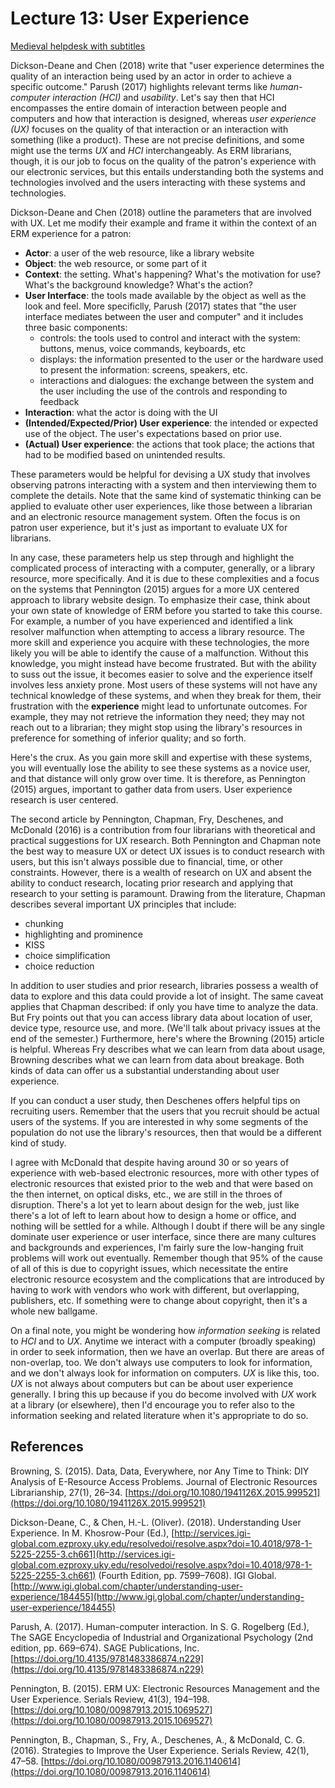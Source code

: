 # Lecture 13: User Experience

[Medieval helpdesk with subtitles][medieval]

[medieval]:https://www.youtube.com/watch?v=pQHX-SjgQvQ

Dickson-Deane and Chen (2018) write that "user experience determines the
quality of an interaction being used by an actor in order to achieve a specific
outcome." Parush (2017) highlights relevant terms like *human-computer
interaction (HCI)* and *usability*. Let's say then that HCI encompasses the
entire domain of interaction between people and computers and how that
interaction is designed, whereas *user experience (UX)* focuses on the quality
of that interaction or an interaction with something (like a product). These
are not precise definitions, and some might use the terms *UX* and *HCI*
interchangeably. As ERM librarians, though, it is our job to focus on the
quality of the patron's experience with our electronic services, but this
entails understanding both the systems and technologies involved and the users
interacting with these systems and technologies.

Dickson-Deane and Chen (2018) outline the parameters that are involved with UX.
Let me modify their example and frame it within the context of an ERM
experience for a patron:

* **Actor**: a user of the web resource, like a library website
* **Object**: the web resource, or some part of it
* **Context**: the setting. What's happening? What's the motivation for use?
  What's the background knowledge? What's the action?
* **User Interface**: the tools made available by the object as well as the
  look and feel. More specificlly, Parush (2017) states that "the user
  interface mediates between the user and computer" and it includes three basic
  components:
  * controls: the tools used to control and interact with the system: buttons,
    menus, voice commands, keyboards, etc
  * displays: the information presented to the user or the hardware used to
    present the information: screens, speakers, etc.
  * interactions and dialogues: the exchange between the system and the user
    including the use of the controls and responding to feedback
* **Interaction**: what the actor is doing with the UI
* **(Intended/Expected/Prior) User experience**: the intended or expected use
  of the object. The user's expectations based on prior use.
* **(Actual) User experience**: the actions that took place; the actions that
  had to be modified based on unintended results.

These parameters would be helpful for devising a UX study that involves
observing patrons interacting with a system and then interviewing them to
complete the details. Note that the same kind of systematic thinking can be
applied to evaluate other user experiences, like those between a librarian and
an electronic resource management system. Often the focus is on patron user
experience, but it's just as important to evaluate UX for librarians.

In any case, these parameters help us step through and highlight the
complicated process of interacting with a computer, generally, or a library
resource, more specifically. And it is due to these complexities and a focus on
the systems that Pennington (2015) argues for a more UX centered approach to
library website design. To emphasize their case, think about your own state of
knowledge of ERM before you started to take this course. For example, a number
of you have experienced and identified a link resolver malfunction when
attempting to access a library resource. The more skill and experience you
acquire with these technologies, the more likely you will be able to identify
the cause of a malfunction. Without this knowledge, you might instead have
become frustrated. But with the ability to suss out the issue, it becomes
easier to solve and the experience itself involves less anxiety prone. Most
users of these systems will not have any technical knowledge of these systems,
and when they break for them, their frustration with the **experience** might
lead to unfortunate outcomes. For example, they may not retrieve the
information they need; they may not reach out to a librarian; they might stop
using the library's resources in preference for something of inferior quality;
and so forth.

Here's the crux. As you gain more skill and expertise with these systems, you
will eventually lose the ability to see these systems as a novice user, and
that distance will only grow over time. It is therefore, as Pennington (2015)
argues, important to gather data from users. User experience research is user
centered.

The second article by Pennington, Chapman, Fry, Deschenes, and McDonald (2016)
is a contribution from four librarians with theoretical and practical
suggestions for UX research. Both Pennington and Chapman note the best way to
measure UX or detect UX issues is to conduct research with users, but this
isn't always possible due to financial, time, or other constraints. However,
there is a wealth of research on UX and absent the ability to conduct research,
locating prior research and applying that research to your setting is
paramount. Drawing from the literature, Chapman describes several important UX
principles that include:

* chunking
* highlighting and prominence
* KISS
* choice simplification
* choice reduction

In addition to user studies and prior research, libraries possess a wealth of
data to explore and this data could provide a lot of insight. The same caveat
applies that Chapman described: if only you have time to analyze the data. But
Fry points out that you can access library data about location of user, device
type, resource use, and more. (We'll talk about privacy issues at the end of
the semester.) Furthermore, here's where the Browning (2015) article is
helpful. Whereas Fry describes what we can learn from data about usage,
Browning describes what we can learn from data about breakage. Both kinds of
data can offer us a substantial understanding about user experience.

If you can conduct a user study, then Deschenes offers helpful tips on
recruiting users. Remember that the users that you recruit should be actual
users of the systems. If you are interested in why some segments of the
population do not use the library's resources, then that would be a different
kind of study.

I agree with McDonald that despite having around 30 or so years of experience
with web-based electronic resources, more with other types of electronic
resources that existed prior to the web and that were based on the then
internet, on optical disks, etc., we are still in the throes of disruption.
There's a lot yet to learn about design for the web, just like there's a lot of
left to learn about how to design a home or office, and nothing will be settled
for a while. Although I doubt if there will be any single dominate user
experience or user interface, since there are many cultures and backgrounds and
experiences, I'm fairly sure the low-hanging fruit problems will work out
eventually. Remember though that 95% of the cause of all of this is due to
copyright issues, which necessitate the entire electronic resource ecosystem
and the complications that are introduced by having to work with vendors who
work with different, but overlapping, publishers, etc. If something were to
change about copyright, then it's a whole new ballgame.

On a final note, you might be wondering how *information seeking* is related to
*HCI* and to *UX*. Anytime we interact with a computer (broadly speaking) in
order to seek information, then we have an overlap. But there are areas of
non-overlap, too. We don't always use computers to look for information, and we
don't always look for information on computers. *UX* is like this, too. *UX* is
not always about computers but can be about user experience generally. I bring
this up because if you do become involved with *UX* work at a library (or
elsewhere), then I'd encourage you to refer also to the information seeking and
related literature when it's appropriate to do so.

## References

Browning, S. (2015). Data, Data, Everywhere, nor Any Time to Think: DIY
Analysis of E-Resource Access Problems. Journal of Electronic Resources
Librarianship, 27(1), 26–34. [https://doi.org/10.1080/1941126X.2015.999521](https://doi.org/10.1080/1941126X.2015.999521)

Dickson-Deane, C., & Chen, H.-L. (Oliver). (2018). Understanding User
Experience. In M. Khosrow-Pour (Ed.),
[http://services.igi-global.com.ezproxy.uky.edu/resolvedoi/resolve.aspx?doi=10.4018/978-1-5225-2255-3.ch661](http://services.igi-global.com.ezproxy.uky.edu/resolvedoi/resolve.aspx?doi=10.4018/978-1-5225-2255-3.ch661)
(Fourth Edition, pp. 7599–7608). IGI Global.
[http://www.igi.global.com/chapter/understanding-user-experience/184455](http://www.igi.global.com/chapter/understanding-user-experience/184455)

Parush, A. (2017). Human-computer interaction. In S. G. Rogelberg (Ed.), The
SAGE Encyclopedia of Industrial and Organizational Psychology (2nd edition, pp.
669–674). SAGE Publications, Inc.
[https://doi.org/10.4135/9781483386874.n229](https://doi.org/10.4135/9781483386874.n229)

Pennington, B. (2015). ERM UX: Electronic Resources Management and the User
Experience. Serials Review, 41(3), 194–198.
[https://doi.org/10.1080/00987913.2015.1069527](https://doi.org/10.1080/00987913.2015.1069527)

Pennington, B., Chapman, S., Fry, A., Deschenes, A., & McDonald, C. G. (2016).
Strategies to Improve the User Experience. Serials Review, 42(1), 47–58.
[https://doi.org/10.1080/00987913.2016.1140614](https://doi.org/10.1080/00987913.2016.1140614)

